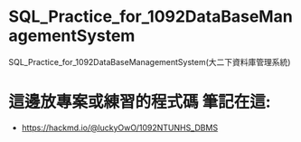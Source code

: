 # SQL_Practice_for_1092DataBaseManagementSystem
 SQL_Practice_for_1092DataBaseManagementSystem(大二下資料庫管理系統)

# 這邊放專案或練習的程式碼 筆記在這:
+ https://hackmd.io/@luckyOwO/1092NTUNHS_DBMS